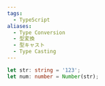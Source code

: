 ```yaml
---
tags:
  - TypeScript
aliases:
  - Type Conversion
  - 型変換
  - 型キャスト
  - Type Casting
---
```

```ts
let str: string = '123';
let num: number = Number(str);
```

